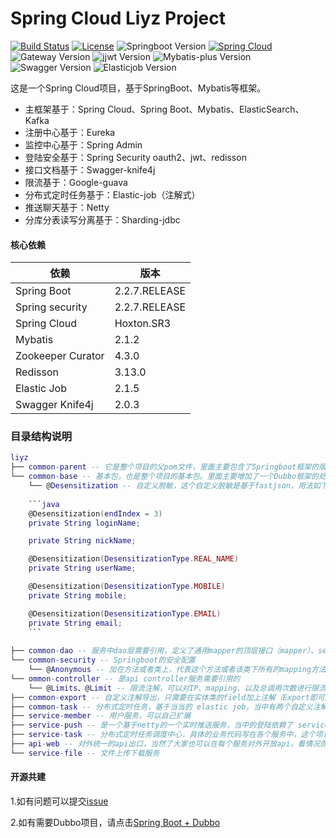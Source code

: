 # Spring Cloud Liyz Project

[![Build Status](https://img.shields.io/badge/Build-ZhiQinlsZhen-red)](https://github.com/ZhiQinIsZhen)
[![License](https://img.shields.io/badge/License-MIT-yellow)](https://github.com/ZhiQinIsZhen/springcloud-liyz/blob/master/LICENSE)
![Springboot Version](https://img.shields.io/badge/Springboot-3.2.5-brightgreen)
[![Spring Cloud](https://img.shields.io/badge/Springcloud-2023.0.1-brightgreen)](https://spring.io/projects/spring-cloud)
![Gateway Version](https://img.shields.io/badge/Gateway-4.1.3-brightgreen)
![jjwt Version](https://img.shields.io/badge/jjwt-0.12.5-brightgreen)
![Mybatis-plus Version](https://img.shields.io/badge/MybatisPlus-3.5.6-brightgreen)
![Swagger Version](https://img.shields.io/badge/knife4j-4.4.0-brightgreen)
![Elasticjob Version](https://img.shields.io/badge/elasticjob-3.0.4-brightgreen)

这是一个Spring Cloud项目，基于SpringBoot、Mybatis等框架。

- 主框架基于：Spring Cloud、Spring Boot、Mybatis、ElasticSearch、Kafka
- 注册中心基于：Eureka
- 监控中心基于：Spring Admin
- 登陆安全基于：Spring Security oauth2、jwt、redisson
- 接口文档基于：Swagger-knife4j
- 限流基于：Google-guava
- 分布式定时任务基于：Elastic-job（注解式）
- 推送聊天基于：Netty
- 分库分表读写分离基于：Sharding-jdbc


#### 核心依赖 

依赖 | 版本
--- | ---
Spring Boot |   2.2.7.RELEASE
Spring security | 2.2.7.RELEASE
Spring Cloud |  Hoxton.SR3
Mybatis | 2.1.2
Zookeeper Curator | 4.3.0
Redisson |  3.13.0
Elastic Job | 2.1.5
Swagger Knife4j | 2.0.3


### 目录结构说明
```lua
liyz
├── common-parent -- 它是整个项目的父pom文件，里面主要包含了Springboot框架的版本，和一些常用工具包，方便以后升级版本
└── common-base -- 基本包，也是整个项目的基本包。里面主要增加了一个Dubbo框架的处理
	└── @Desensitization -- 自定义脱敏，这个自定义脱敏是基于fastjson，用法如下 注：我将springboot默认的jsckson序列化方式修改成了fastjson
	
	```java
	@Desensitization(endIndex = 3)
	private String loginName;

	private String nickName;

	@Desensitization(DesensitizationType.REAL_NAME)
	private String userName;

	@Desensitization(DesensitizationType.MOBILE)
	private String mobile;

	@Desensitization(DesensitizationType.EMAIL)
	private String email;
	```
	
├── common-dao -- 服务中dao层需要引用，定义了通用mapper的顶层接口（mapper）、service层的顶层接口以及抽象类，所有大家对于单表操作不再需要维护一个*Mapper.xml文件了，当然了我在这里也提倡大家尽量单表操作，将多表关系在业务层来实现
└── common-security -- Springboot的安全配置
	└── @Anonymous -- 加在方法或者类上，代表这个方法或者该类下所有的mapping方法可以免鉴权访问，否则所有的api必须登录后写到token来访问
└── ommon-controller -- 是api controller服务需要引用的
	└── @Limits、@Limit -- 限流注解，可以对IP、mapping、以及总调用次数进行限流
├── common-export -- 自定义注解导出，只需要在实体类的field加上注解（Export即可），并且暂时只有csv的导出，如果需要excel的导出，大家可以自行添加
├── common-task -- 分布式定时任务，基于当当的 elastic job，当中有两个自定义注解：ElasticDataFlowJob、ElasticSimpleJob
├── service-member -- 用户服务，可以自己扩展
├── service-push -- 是一个基于netty的一个实时推送服务，当中的登陆依赖了 service-member，如果有认证中心或者需要修改认证的地方，可以自行修改
├── service-task -- 分布式定时任务调度中心，具体的业务代码写在各个服务中，这个项目只用来触发，通过dubbo来远程调用
├── api-web -- 对外统一的api出口，当然了大家也可以在每个服务对外开放api，看情况而定
└── service-file -- 文件上传下载服务

```

#### 开源共建
1.如有问题可以提交[issue](https://github.com/ZhiQinIsZhen/springcloud-demo/issues)

2.如有需要Dubbo项目，请点击[Spring Boot + Dubbo](https://github.com/ZhiQinIsZhen/dubbo-springboot-project)